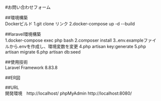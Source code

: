 #お問い合わせフォーム

##環境構築  
Dockerビルド
1.git clone リンク
2.docker-compose up -d --build

##laravel環境構築  
1.docker-compose exec php bash
2.composer install
3..env.exampleファイルから.envを作成し、環境変数を変更
4.php artisan key:generate
5.php artisan migrate
6.php artisan db:seed

##使用技術  
Laravel Framework 8.83.8

##ER図


##URL  
開発環境　http://localhost/
phpMyAdmin http://localhost:8080/
